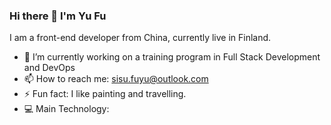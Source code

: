 ### Hi there 👋 I'm Yu Fu

I am a front-end developer from China, currently live in Finland.

- 🔭 I’m currently working on a training program in Full Stack Development and DevOps 
- 📫 How to reach me: sisu.fuyu@outlook.com
- ⚡ Fun fact: I like painting and travelling.
- 💻 Main Technology: 

